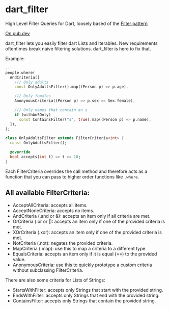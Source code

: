 # dart_filter
High Level Filter Queries for Dart, loosely based of the [Filter pattern](https://www.tutorialspoint.com/design_pattern/filter_pattern.htm)

[On pub.dev](https://pub.dev/packages/dart_filter#-readme-tab-)

dart_filter lets you easily filter dart Lists and Iterables. New requirements oftentimes 
break naive filtering solutions. dart_filter is here to fix that.

Example:
```dart
... 
people.where(
  AndCriteria([
    /// Only adults
    const OnlyAdultsFilter().map((Person p) => p.age),

    /// Only females
    AnonymousCriteria((Person p) => p.sex == Sex.female),

    /// Only names that contain an s
    if (withAnSOnly)
      const ContainsFilter("s", true).map((Person p) => p.name),
  ]),
);

class OnlyAdultsFilter extends FilterCriteria<int> {
  const OnlyAdultsFilter();

  @override
  bool accepts(int t) => t >= 18;
}
```

Each FilterCriteria overrides the call method and therefore acts as a function that you can pass to higher order functions like `.where`.

## All available FilterCriteria:

- AcceptAllCriteria: accepts all items.
- AcceptNoneCriteria: accepts no items.
- AndCriteria (.and or &): accepts an item only if all criteria are met.
- OrCriteria (.or or |): accepts an item only if one of the provided criteria is met.
- XOrCriteria (.xor): accepts an item only if one of the provided criteria is met.
- NotCriteria (.not): negates the provided criteria.
- MapCriteria (.map): use this to map a criteria to a different type.
- EqualsCriteria: accepts an item only if it is equal (==) to the provided value.
- AnonymousCriteria: use this to quickly prototype a custom criteria without subclassing FilterCriteria.

There are also some criteria for Lists of Strings: 
- StartsWithFilter: accepts only Strings that start with the provided string.
- EndsWithFilter: accepts only Strings that end with the provided string.
- ContainsFilter: accepts only Strings that contain the provided string.
